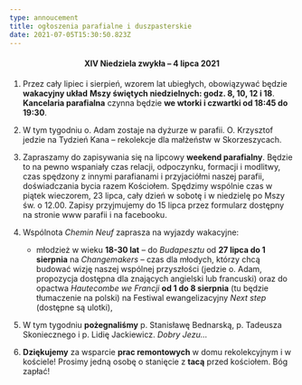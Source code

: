 ```yaml
---
type: annoucement
title: ogłoszenia parafialne i duszpasterskie
date: 2021-07-05T15:30:50.823Z
---
```

<h4 style="text-align:center;">XIV Niedziela zwykła – 4 lipca 2021</h4>



1. Przez cały lipiec i sierpień, wzorem lat ubiegłych, obowiązywać będzie **wakacyjny układ** **Mszy świętych niedzielnych: godz. 8, 10, 12 i 18**. **Kancelaria parafialna** czynna będzie **we wtorki i czwartki od 18:45 do 19:30**.
2. W tym tygodniu o. Adam zostaje na dyżurze w parafii. O. Krzysztof jedzie na Tydzień Kana – rekolekcje dla małżeństw w Skorzeszycach.
3. Zapraszamy do zapisywania się na lipcowy **weekend parafialny**. Będzie to na pewno wspaniały czas relacji, odpoczynku, formacji i modlitwy, czas spędzony z innymi parafianami i przyjaciółmi naszej parafii, doświadczania bycia razem Kościołem. Spędzimy wspólnie czas w piątek wieczorem, 23 lipca, cały dzień w sobotę i w niedzielę po Mszy św. o 12.00. Zapisy przyjmujemy do 15 lipca przez formularz dostępny na stronie www parafii i na facebooku.
4. Wspólnota *Chemin Neuf* zaprasza na wyjazdy wakacyjne:

   * młodzież w wieku **18-30 lat** – do *Budapesztu* od **27 lipca do 1 sierpnia** na *Changemakers* – czas dla młodych, którzy chcą budować wizję naszej wspólnej przyszłości (jedzie o. Adam, propozycja dostępna dla znających angielski lub francuski) oraz do opactwa *Hautecombe we Francji* **od 1 do 8 sierpnia** (tu będzie tłumaczenie na polski) na Festiwal ewangelizacyjny *Next step* (dostępne są ulotki),
5. W tym tygodniu **pożegnaliśmy** p. Stanisławę Bednarską, p. Tadeusza Skoniecznego i p. Lidię Jackiewicz. *Dobry Jezu…*
6. **Dziękujemy** za wsparcie **prac remontowych** w domu rekolekcyjnym i w kościele! Prosimy jedną osobę o stanięcie z **tacą** przed kościołem. Bóg zapłać!

<!--EndFragment-->